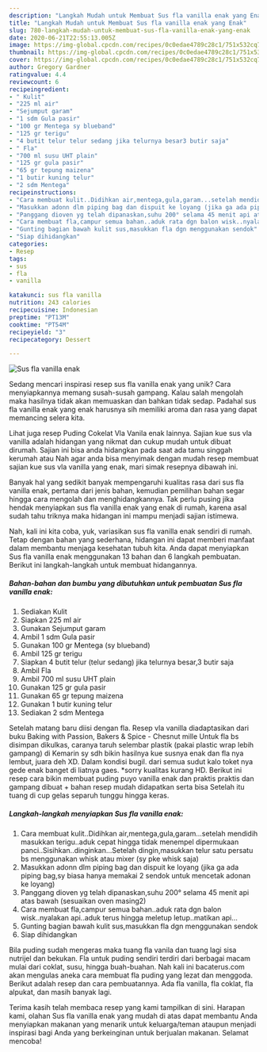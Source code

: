 ```yaml
---
description: "Langkah Mudah untuk Membuat Sus fla vanilla enak yang Enak"
title: "Langkah Mudah untuk Membuat Sus fla vanilla enak yang Enak"
slug: 780-langkah-mudah-untuk-membuat-sus-fla-vanilla-enak-yang-enak
date: 2020-06-21T22:55:13.005Z
image: https://img-global.cpcdn.com/recipes/0c0edae4789c28c1/751x532cq70/sus-fla-vanilla-enak-foto-resep-utama.jpg
thumbnail: https://img-global.cpcdn.com/recipes/0c0edae4789c28c1/751x532cq70/sus-fla-vanilla-enak-foto-resep-utama.jpg
cover: https://img-global.cpcdn.com/recipes/0c0edae4789c28c1/751x532cq70/sus-fla-vanilla-enak-foto-resep-utama.jpg
author: Gregory Gardner
ratingvalue: 4.4
reviewcount: 6
recipeingredient:
- " Kulit"
- "225 ml air"
- "Sejumput garam"
- "1 sdm Gula pasir"
- "100 gr Mentega sy blueband"
- "125 gr terigu"
- "4 butit telur telur sedang jika telurnya besar3 butir saja"
- " Fla"
- "700 ml susu UHT plain"
- "125 gr gula pasir"
- "65 gr tepung maizena"
- "1 butir kuning telur"
- "2 sdm Mentega"
recipeinstructions:
- "Cara membuat kulit..Didihkan air,mentega,gula,garam...setelah mendidih masukkan terigu..aduk cepat hingga tidak menempel dipermukaan panci..Sisihkan..dinginkan...Setelah dingin,masukkan telur satu persatu bs menggunakan whisk atau mixer (sy pke whisk saja)"
- "Masukkan adonn dlm piping bag dan dispuit ke loyang (jika ga ada piping bag,sy biasa hanya memakai 2 sendok untuk mencetak adonan ke loyang)"
- "Panggang dioven yg telah dipanaskan,suhu 200° selama 45 menit api atas bawah (sesuaikan oven masing2)"
- "Cara membuat fla,campur semua bahan..aduk rata dgn balon wisk..nyalakan api..aduk terus hingga meletup letup..matikan api..."
- "Gunting bagian bawah kulit sus,masukkan fla dgn menggunakan sendok"
- "Siap dihidangkan"
categories:
- Resep
tags:
- sus
- fla
- vanilla

katakunci: sus fla vanilla 
nutrition: 243 calories
recipecuisine: Indonesian
preptime: "PT13M"
cooktime: "PT54M"
recipeyield: "3"
recipecategory: Dessert

---
```



![Sus fla vanilla enak](https://img-global.cpcdn.com/recipes/0c0edae4789c28c1/751x532cq70/sus-fla-vanilla-enak-foto-resep-utama.jpg)

Sedang mencari inspirasi resep sus fla vanilla enak yang unik? Cara menyiapkannya memang susah-susah gampang. Kalau salah mengolah maka hasilnya tidak akan memuaskan dan bahkan tidak sedap. Padahal sus fla vanilla enak yang enak harusnya sih memiliki aroma dan rasa yang dapat memancing selera kita.

Lihat juga resep Puding Cokelat Vla Vanila enak lainnya. Sajian kue sus vla vanilla adalah hidangan yang nikmat dan cukup mudah untuk dibuat dirumah. Sajian ini bisa anda hidangkan pada saat ada tamu singgah kerumah atau Nah agar anda bisa menyimak dengan mudah resep membuat sajian kue sus vla vanilla yang enak, mari simak resepnya dibawah ini.

Banyak hal yang sedikit banyak mempengaruhi kualitas rasa dari sus fla vanilla enak, pertama dari jenis bahan, kemudian pemilihan bahan segar hingga cara mengolah dan menghidangkannya. Tak perlu pusing jika hendak menyiapkan sus fla vanilla enak yang enak di rumah, karena asal sudah tahu triknya maka hidangan ini mampu menjadi sajian istimewa.


Nah, kali ini kita coba, yuk, variasikan sus fla vanilla enak sendiri di rumah. Tetap dengan bahan yang sederhana, hidangan ini dapat memberi manfaat dalam membantu menjaga kesehatan tubuh kita. Anda dapat menyiapkan Sus fla vanilla enak menggunakan 13 bahan dan 6 langkah pembuatan. Berikut ini langkah-langkah untuk membuat hidangannya.

<!--inarticleads1-->

##### Bahan-bahan dan bumbu yang dibutuhkan untuk pembuatan Sus fla vanilla enak:

1. Sediakan  Kulit
1. Siapkan 225 ml air
1. Gunakan Sejumput garam
1. Ambil 1 sdm Gula pasir
1. Gunakan 100 gr Mentega (sy blueband)
1. Ambil 125 gr terigu
1. Siapkan 4 butit telur (telur sedang) jika telurnya besar,3 butir saja
1. Ambil  Fla
1. Ambil 700 ml susu UHT plain
1. Gunakan 125 gr gula pasir
1. Gunakan 65 gr tepung maizena
1. Gunakan 1 butir kuning telur
1. Sediakan 2 sdm Mentega


Setelah matang baru diisi dengan fla. Resep vla vanilla diadaptasikan dari buku Baking with Passion, Bakers &amp; Spice - Chesnut mille Untuk fla bs disimpan dikulkas, caranya taruh selembar plastik (pakai plastic wrap lebih gampang) di Kemarin sy sdh bikin hasilnya kue susnya enak dan fla nya lembut, juara deh XD. Dalam kondisi bugil. dari semua sudut kalo toket nya gede enak banget di liatnya gaes. *sorry kualitas kurang HD. Berikut ini resep cara bikin membuat puding puyo vanilla enak dan praktis praktis dan gampang dibuat + bahan resep mudah didapatkan serta bisa Setelah itu tuang di cup gelas separuh tunggu hingga keras. 

<!--inarticleads2-->

##### Langkah-langkah menyiapkan Sus fla vanilla enak:

1. Cara membuat kulit..Didihkan air,mentega,gula,garam...setelah mendidih masukkan terigu..aduk cepat hingga tidak menempel dipermukaan panci..Sisihkan..dinginkan...Setelah dingin,masukkan telur satu persatu bs menggunakan whisk atau mixer (sy pke whisk saja)
1. Masukkan adonn dlm piping bag dan dispuit ke loyang (jika ga ada piping bag,sy biasa hanya memakai 2 sendok untuk mencetak adonan ke loyang)
1. Panggang dioven yg telah dipanaskan,suhu 200° selama 45 menit api atas bawah (sesuaikan oven masing2)
1. Cara membuat fla,campur semua bahan..aduk rata dgn balon wisk..nyalakan api..aduk terus hingga meletup letup..matikan api...
1. Gunting bagian bawah kulit sus,masukkan fla dgn menggunakan sendok
1. Siap dihidangkan


Bila puding sudah mengeras maka tuang fla vanila dan tuang lagi sisa nutrijel dan bekukan. Fla untuk puding sendiri terdiri dari berbagai macam mulai dari coklat, susu, hingga buah-buahan. Nah kali ini bacaterus.com akan mengulas aneka cara membuat fla puding yang lezat dan menggoda. Berikut adalah resep dan cara pembuatannya. Ada fla vanilla, fla coklat, fla alpukat, dan masih banyak lagi. 

Terima kasih telah membaca resep yang kami tampilkan di sini. Harapan kami, olahan Sus fla vanilla enak yang mudah di atas dapat membantu Anda menyiapkan makanan yang menarik untuk keluarga/teman ataupun menjadi inspirasi bagi Anda yang berkeinginan untuk berjualan makanan. Selamat mencoba!
